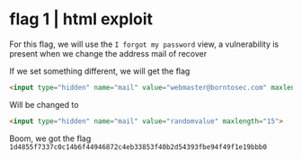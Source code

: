 # flag 1 | html exploit

For this flag, we will use the  `I forgot my password` view, a vulnerability is present when we change the address mail of recover

If we set something different, we will get the flag
```html
<input type="hidden" name="mail" value="webmaster@borntosec.com" maxlength="15">
```
Will be changed to
```html
<input type="hidden" name="mail" value="randomvalue" maxlength="15">
```

Boom, we got the flag
`1d4855f7337c0c14b6f44946872c4eb33853f40b2d54393fbe94f49f1e19bbb0`